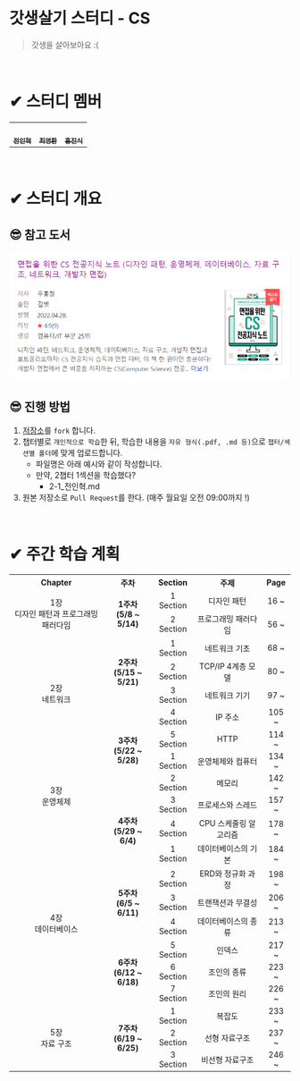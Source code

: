 # 갓생살기 스터디 - CS
> 갓생을 살아보아요 :\(

<br/>

# ✔ 스터디 멤버
<table>
    <tr>
               <td align="center">
	    <a href="https://github.com/wjs5025">
	    	<img src="https://avatars.githubusercontent.com/u/21137298?v=4?s=100" width="100px;" alt=""/>
	    	<br/>
	    	<sub>
	    	<b>전인혁</b>
	        </sub>
	    </a>
	    <br />
	</td>
        <td align="center">
	    <a href="https://github.com/longBright">
	    	<img src="https://avatars.githubusercontent.com/u/74171272?v=4?s=100" width="100px;" alt=""/>
	    	<br/>
	    	<sub>
	    	<b>최영환</b>
	        </sub>
	    </a>
	    <br />
	</td>
        <td align="center">
	    <a href="https://github.com/jinsikhong">
	    	<img src="https://avatars.githubusercontent.com/u/28581484?v=4?s=100" width="100px;" alt=""/>
	    	<br/>
	    	<sub>
	    	<b>홍진식</b>
	        </sub>
	    </a>
	    <br />
	</td>
    </tr>
</table>
<br/>

# ✔ 스터디 개요
## 😎 참고 도서
![book_info](./img/book_info.png)

## 😎 진행 방법
1. [저장소](#✔-스터디-개요)를 `fork` 합니다.
2. 챕터별로 `개인적으로 학습`한 뒤, 학습한 내용을 `자유 형식(.pdf, .md 등)`으로 `챕터/섹션별 폴더`에 맞게 업로드합니다.
   - 파일명은 아래 예시와 같이 작성합니다.
   - 만약, 2챕터 1섹션을 학습했다?
      - 2-1_전인혁.md
3. 원본 저장소로 `Pull Request`를 한다. (매주 월요일 오전 09:00까지 !)

<br/> 

# ✔ 주간 학습 계획
<table>
    <tr style="text-align: center">
        <th>Chapter</th>
        <th>주차</th>
        <th>Section</th>
        <th>주제</th>
        <th>Page</th>
    </tr>
    <!-- 1 주차 -->
    <tr style="text-align: center">
        <td  rowspan="2">1장<br/>디자인 패턴과 프로그래밍 패러다임</td>
        <td rowspan="2" style="font-weight:bold; text-align:center">1주차 <br/>(5/8 ~ 5/14)</td>
        <td>1 Section</td>
        <td>디자인 패턴</td>
        <td>16 ~</td>
    </tr>
    <tr style="text-align: center">
        <td>2 Section</td>
        <td>프로그래밍 패러다임</td>
        <td>56 ~</td>
    </tr>
    <!-- 2 주차 -->
    <tr style="text-align: center">
        <td  rowspan="5">2장<br/>네트워크</td>
        <td rowspan="3" style="font-weight:bold; text-align:center">2주차 <br/>(5/15 ~ 5/21)</td>
        <td>1 Section</td>
        <td>네트워크 기초</td>
        <td>68 ~</td>
    </tr>
    <tr style="text-align: center">
        <td>2 Section</td>
        <td>TCP/IP 4계층 모델</td>
        <td>80 ~</td>
    </tr>
     <tr style="text-align: center">
        <td>3 Section</td>
        <td>네트워크 기기</td>
        <td>97 ~</td>
    </tr>
    <!-- 3 주차 -->
    <tr style="text-align: center">
        <td rowspan="4" style="font-weight:bold; text-align:center">3주차 <br/>(5/22 ~ 5/28)</td>
        <td>4 Section</td>
        <td>IP 주소</td>
        <td>105 ~</td>
    </tr>
    <tr style="text-align: center">
        <td>5 Section</td>
        <td>HTTP</td>
        <td>114 ~</td>
    </tr>
    <tr style="text-align: center">
        <td  rowspan="4">3장<br/>운영체제</td>
        <td>1 Section</td>
        <td>운영체제와 컴퓨터</td>
        <td>134 ~</td>
    </tr>
    <tr style="text-align: center">
        <td>2 Section</td>
        <td>메모리</td>
        <td>142 ~</td>
    </tr>
    <!-- 4 주차 -->
    <tr style="text-align: center">
        <td rowspan="3" style="font-weight:bold; text-align:center">4주차 <br/>(5/29 ~ 6/4)</td>
        <td>3 Section</td>
        <td>프로세스와 스레드</td>
        <td>157 ~</td>
    </tr>
    <tr style="text-align: center">
        <td>4 Section</td>
        <td>CPU 스케줄링 알고리즘</td>
        <td>178 ~</td>
    </tr>
     <tr style="text-align: center">
        <td  rowspan="7">4장<br/>데이터베이스</td>
        <td>1 Section</td>
        <td>데이터베이스의 기본</td>
        <td>184 ~</td>
    </tr>
    <!-- 5주차 -->
    <tr style="text-align: center">
        <td rowspan="3" style="font-weight:bold; text-align:center">5주차 <br/>(6/5 ~ 6/11)</td>
        <td>2 Section</td>
        <td>ERD와 정규화 과정</td>
        <td>198 ~</td>
    </tr>
    <tr style="text-align: center">
        <td>3 Section</td>
        <td>트랜잭션과 무결성</td>
        <td>206 ~</td>
    </tr>
    <tr style="text-align: center">
        <td>4 Section</td>
        <td>데이터베이스의 종류</td>
        <td>213 ~</td>
    </tr>
    <!-- 6주차 -->
    <tr style="text-align: center">
        <td rowspan="3" style="font-weight:bold; text-align:center">6주차 <br/>(6/12 ~ 6/18)</td>
        <td>5 Section</td>
        <td>인덱스</td>
        <td>217 ~</td>
    </tr>
    <tr style="text-align: center">
        <td>6 Section</td>
        <td>조인의 종류</td>
        <td>223 ~</td>
    </tr>
    <tr style="text-align: center">
        <td>7 Section</td>
        <td>조인의 원리</td>
        <td>226 ~</td>
    </tr>
    <!-- 7주차 -->
    <tr style="text-align: center">
        <td  rowspan="5">5장<br/>자료 구조</td>
        <td rowspan="3" style="font-weight:bold; text-align:center">7주차 <br/>(6/19 ~ 6/25)</td>
        <td>1 Section</td>
        <td>복잡도</td>
        <td>233 ~</td>
    </tr>
    <tr style="text-align: center">
        <td>2 Section</td>
        <td>선형 자료구조</td>
        <td>237 ~</td>
    </tr>
     <tr style="text-align: center">
        <td>3 Section</td>
        <td>비선형 자료구조</td>
        <td>246 ~</td>
    </tr>
</table>
